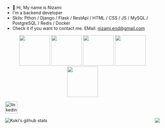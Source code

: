 - 👋 Hi, My name is Nizami
- I'm a backend developer
- Skils: Pthon / Django / Flask / RestApi / HTML / CSS / JS / MySQL / PostgreSQL / Redis / Docker 
- Check it if you want to contact me. EMail: nizami.end@gmail.com 



<p align="center">
  
  <img src="https://media.giphy.com/media/KAq5w47R9rmTuvWOWa/giphy.gif" width="100">
  <img src="https://media.giphy.com/media/XAxylRMCdpbEWUAvr8/giphy.gif" width="100">
  <img src="https://media.giphy.com/media/fsEaZldNC8A1PJ3mwp/giphy.gif" width="100">
  <img src="https://i.giphy.com/media/KzJkzjggfGN5Py6nkT/200.webp" width="100">
  <br/>
  <img src="https://media.giphy.com/media/1yk0v6WtCinP5Ptz6G/giphy.gif" width="100">
  
  



</p>


[<img src='https://cdn.jsdelivr.net/npm/simple-icons@3.0.1/icons/linkedin.svg' alt='linkedin' height='40'>](https://www.linkedin.com/in/nizami-suleymanov-bb20951ba/)  


![Koki's github stats](https://github-readme-stats.vercel.app/api?username=koki014&count_private=true&show_icons=true&theme=gotham)
<img align="right" src='https://github-readme-stats.vercel.app/api/top-langs/?username=koki014&theme=gotham'/>
